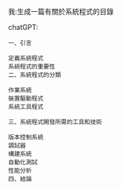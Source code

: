 我:生成一篇有關於系統程式的目錄

chatGPT:
```
一、引言

定義系統程式
系統程式的重要性
二、系統程式的分類

作業系統
裝置驅動程式
系統工具程式

三、系統程式開發所需的工具和技術

版本控制系統
調試器
構建系統
自動化測試
性能分析
四、結論
```
